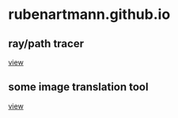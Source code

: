 # rubenartmann.github.io

## ray/path tracer

[view](https://rubenartmann.github.io/ray_tracer)

## some image translation tool

[view](https://rubenartmann.github.io)
